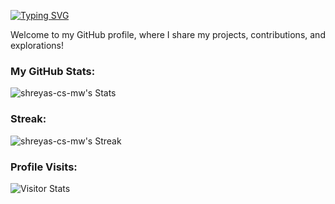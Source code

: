 [![Typing SVG](https://readme-typing-svg.herokuapp.com?font=Jersey+25&size=40&pause=1000&center=true&random=false&width=435&lines=Hi%2C+I'm+Shreyas!+👋)](https://git.io/typing-svg)

Welcome to my GitHub profile, where I share my projects, contributions, and explorations!

### My GitHub Stats:
![shreyas-cs-mw's Stats](https://github-readme-stats.vercel.app/api?username=shreyas-cs-mw&theme=react&show_icons=true&hide_border=true&count_private=true)

### Streak:
![shreyas-cs-mw's Streak](https://github-readme-streak-stats.herokuapp.com/?user=shreyas-cs-mw&theme=react&hide_border=true)

### Profile Visits:
 <div>
        <img alt="Visitor Stats" 
            src="https://widgetbite.com/stats/<shreyas-cs-mw>"/>  
    </div>

<!--
**shreyas-cs-mw/shreyas-cs-mw** is a ✨ _special_ ✨ repository because its `README.md` (this file) appears on your GitHub profile.

<!-- Here are some ideas to get you started:

- 🔭 I’m currently working on ...
- 🌱 I’m currently learning ...
- 👯 I’m looking to collaborate on ...
- 🤔 I’m looking for help with ...
- 💬 Ask me about ...
- 💼 At [Company Name], I'm involved in [Briefly describe your main responsibilities or projects].
- 📫 How to reach me: ...
- 😄 Pronouns: ...
- ⚡ Fun fact: ...
-->
